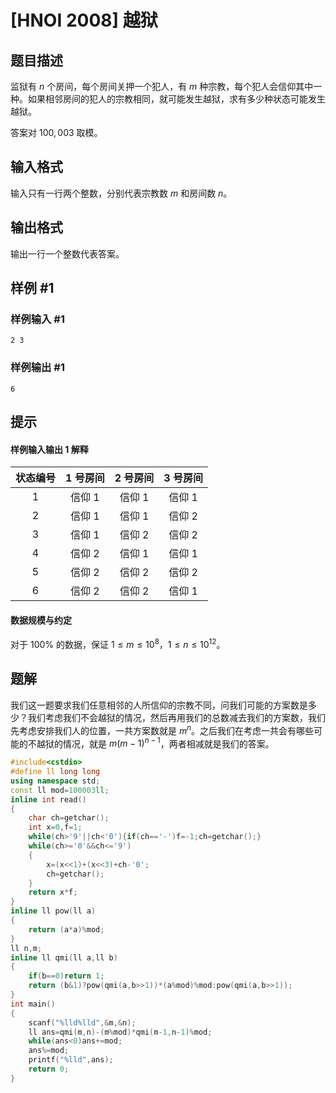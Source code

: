# [HNOI 2008] 越狱

## 题目描述

监狱有 $n$ 个房间，每个房间关押一个犯人，有 $m$ 种宗教，每个犯人会信仰其中一种。如果相邻房间的犯人的宗教相同，就可能发生越狱，求有多少种状态可能发生越狱。

答案对 $100,003$ 取模。

## 输入格式

输入只有一行两个整数，分别代表宗教数 $m$ 和房间数 $n$。

## 输出格式

输出一行一个整数代表答案。

## 样例 #1

### 样例输入 #1

```
2 3
```

### 样例输出 #1

```
6
```

## 提示

#### 样例输入输出 1 解释

| 状态编号 | 1 号房间 | 2 号房间 | 3 号房间 |
| :--------: | :--------: | :-------: | :--------: |
| 1 | 信仰 1 | 信仰 1 | 信仰 1 |
| 2 | 信仰 1 | 信仰 1 | 信仰 2 |
| 3 | 信仰 1 | 信仰 2 | 信仰 2 |
| 4 | 信仰 2 | 信仰 1 | 信仰 1 |
| 5 | 信仰 2 | 信仰 2 | 信仰 2 |
| 6 | 信仰 2 | 信仰 2 | 信仰 1 |

#### 数据规模与约定

对于 $100\%$ 的数据，保证 $1 \le m \le 10^8$，$1 \le n \le 10^{12}$。


## 题解
我们这一题要求我们任意相邻的人所信仰的宗教不同，问我们可能的方案数是多少？我们考虑我们不会越狱的情况，然后再用我们的总数减去我们的方案数，我们先考虑安排我们人的位置，一共方案数就是 $m^n$。之后我们在考虑一共会有哪些可能的不越狱的情况，就是 $m(m-1)^{n-1}$，两者相减就是我们的答案。


```cpp
#include<cstdio>
#define ll long long
using namespace std;
const ll mod=100003ll;
inline int read()
{
	char ch=getchar();
	int x=0,f=1;
	while(ch>'9'||ch<'0'){if(ch=='-')f=-1;ch=getchar();}
	while(ch>='0'&&ch<='9')
	{
		x=(x<<1)+(x<<3)+ch-'0';
		ch=getchar();
	}
	return x*f;
}
inline ll pow(ll a)
{
	return (a*a)%mod;
}
ll n,m;
inline ll qmi(ll a,ll b)
{
	if(b==0)return 1;
	return (b&1)?pow(qmi(a,b>>1))*(a%mod)%mod:pow(qmi(a,b>>1));
}
int main()
{
	scanf("%lld%lld",&m,&n);
	ll ans=qmi(m,n)-(m%mod)*qmi(m-1,n-1)%mod;
	while(ans<0)ans+=mod;
	ans%=mod;
	printf("%lld",ans);
	return 0;
}
```